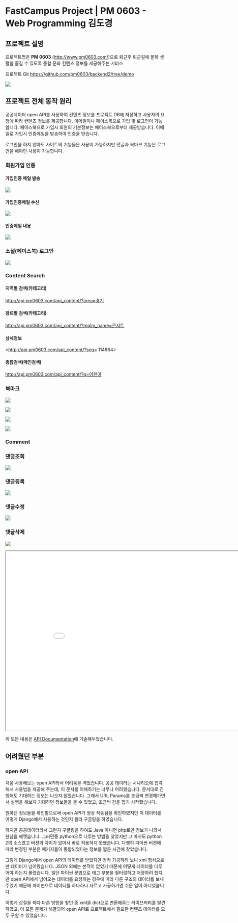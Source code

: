 # FastCampus Project | PM 0603 - Web Programming 김도경

## 프로젝트 설명
프로젝트명은 **PM 0603** (<http://www.pm0603.com/>)으로 퇴근후 퇴근길에 문화 생활을 즐길 수 있도록 종합 문화 컨텐츠 정보를 제공해주는 서비스

프로젝트 Git
<https://github.com/pm0603/backend2/tree/demo>

![](./images/pm0603.png)

## 프로젝트 전체 동작 원리
공공데이터  open API를 사용하여 컨텐츠 정보를 프로젝트 DB에 저장하고 사용자의 요청에 따라 컨텐츠 정보를 제공합니다.
이메일이나 페이스북으로 가입 및 로그인이 가능합니다. 페이스북으로 가입시 회원의 기본정보는 페이스북으로부터 제공받습니다.
이메일로 가입시 인증메일을 발송하여 인증을 받습니다.

로그인을 하지 않아도 사이트의 기능들은 사용이 가능하지만 댓글과 북마크 기능은 로그인을 해야만 사용이 가능합니다.


### 회원가입 인증  

#### 가입인증 메일 발송  
![](./images/send_email.png)

#### 가입인증메일 수신  
![](./images/valid_email1.png)

#### 인증메일 내용  
![](./images/valid_email2.png)

### 소셜(페이스북) 로그인
![](./images/facebook.png)

### Content Search

#### 지역별 검색(카테고리)  
<http://api.pm0603.com/api_content/?area=경기>

#### 장르별 검색(카테고리)  
<http://api.pm0603.com/api_content/?realm_name=콘서트>

#### 상세정보  
<http://api.pm0603.com/api_content/?seq= 114864>

#### 종합검색(메인검색)  
<http://api.pm0603.com/api_content/?q=어린이>

### 북마크
![](./images/bookmark1.png)

![](./images/bookmark2.png)

![](./images/bookmark3.png)

![](./images/detail.png)
### Comment

### 댓글조회  
![](./images/comment_list.png)

### 댓글등록  
![](./images/comment_create.png)

### 댓글수정  
![](./images/comment_update.png)

### 댓글삭제  
![](./images/comment_del.png)

<iframe width=900 height=563 src="./images/pm0603.mov"></iframe>

위 모든 내용은 
[API Documentation](https://kimdoky.gitbooks.io/pm0603-project-api-document/)에 기술해두었습니다.


## 어려웠던 부분

### open API

처음 사용해보는 open API라서 어려움을 격었습니다.
공공 데이터는 시나리오에 입각해서 사용법을 제공해 주는데, 이 문서를 이해하기는 너무나 어려웠습니다. 문서대로 진행해도 기대하는 정보는 나오지 않았습니다. 그래서 URL Params를 조금씩 변경해가면서 실행을 해보자 기대하던 정보들을 볼 수 있었고, 조금씩 감을 잡기 시작했습니다.

원하던 정보들을 확인함으로써 open API가 정상 작동됨을 확인하였지만 이 데이터를 어떻게 Django에서 사용하는 것인지 몰라 구글링을 하였습니다.

하지만 공공데이터라서 그런지 구글링을 하여도 Java 아니면 php로만 정보가 나와서 한참을 헤맷습니다. 그러던중 python으로 다루는 방법을 찾았지만 그 마저도 python 2의 소스였고 버젼의 차이가 있어서 바로 적용하지 못했습니다. 다행히 파이썬 버젼에 따라 변경된 부분은 패키지들이 통합되었다는 정보를 짧은 시간에 찾았습니다. 

 그렇게 Django에서 open API의 데이터를 받았지만 정작 가공하려 보니 xml 형식으로만 데이터가 넘어왔습니다. JSON 외에는 본적이 없었기 때문에 어떻게 테이터를 다루어야 하는지 몰랐습니다.
일단 파이썬 문법으로 태그 부분을 필터링하고 저장하려 했지만 open API에서 넘어오는 데이터를 요청하는 경우에 따라 다른 구조의 데이터를 보내주었기 때문에 파이썬으로 데이터를 하나하나 자르고 가공하기엔 쉬운 일이 아니었습니다. 

이렇게 삽질을 하다 다른 방법을 찾던 중 xml을 dict으로 변환해주는 라이브러리를 발견하였고, 이 모든 문제가 해결되어 open API로 프로젝트에서 필요한 컨텐츠 데이터를 모두 구할 수 있었습니다.
